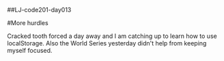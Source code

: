 ##LJ-code201-day013

#More hurdles

Cracked tooth forced a day away and I am catching up to learn how to use localStorage.  Also the World Series yesterday didn't help from keeping myself focused.
